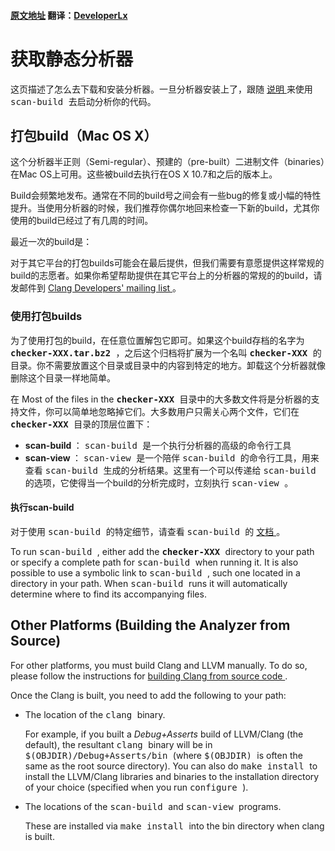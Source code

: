 #### [原文地址](http://clang-analyzer.llvm.org/installation) 翻译：[DeveloperLx](http://weibo.com/DeveloperLx)


<div id="content">
    <h1>
        获取静态分析器
    </h1>
    <p>
        这页描述了怎么去下载和安装分析器。一旦分析器安装上了，跟随
        <a href="http://clang-analyzer.llvm.org/scan-build.html">
            说明
        </a>
        来使用
        <tt>
            scan-build
        </tt>
        去启动分析你的代码。
    </p>
    <h2>
        打包build（Mac OS X）
    </h2>
    <p>
        这个分析器半正则（Semi-regular）、预建的（pre-built）二进制文件（binaries）在Mac OS上可用。这些被build去执行在OS X 10.7和之后的版本上。
    </p>
    <p>
        Build会频繁地发布。通常在不同的build号之间会有一些bug的修复或小幅的特性提升。当使用分析器的时候，我们推荐你偶尔地回来检查一下新的build，尤其你使用的build已经过了有几周的时间。
    </p>
    <p>
        最近一次的build是：
        <!--#include virtual="latest_checker.html.incl"-->
    </p>
    <p>
        对于其它平台的打包builds可能会在最后提供，但我们需要有意愿提供这样常规的build的志愿者。如果你希望帮助提供在其它平台上的分析器的常规的的build，请发邮件到
        <a href="http://lists.llvm.org/mailman/listinfo/cfe-dev">
            Clang Developers' mailing list
        </a>
        。
    </p>
    <h3>
        使用打包builds
    </h3>
    <p>
        为了使用打包的build，在任意位置解包它即可。如果这个build存档的名字为
        <b>
            <tt>
                checker-XXX.tar.bz2
            </tt>
        </b>
        ，之后这个归档将扩展为一个名叫
        <b>
            <tt>
                checker-XXX
            </tt>
        </b>
        的目录。你不需要放置这个目录或目录中的内容到特定的地方。卸载这个分析器就像删除这个目录一样地简单。
    </p>
    <p>
        在
        Most of the files in the
        <b>
            <tt>
                checker-XXX
            </tt>
        </b>
        目录中的大多数文件将是分析器的支持文件，你可以简单地忽略掉它们。大多数用户只需关心两个文件，它们在
        <b>
            <tt>
                checker-XXX
            </tt>
        </b>
        目录的顶层位置下：
    </p>
    <ul>
        <li>
            <b>
                scan-build
            </b>
            ：
            <tt>
                scan-build
            </tt>
            是一个执行分析器的高级的命令行工具
        </li>
        <li>
            <b>
                scan-view
            </b>
            ：
            <tt>
                scan-view
            </tt>
            是一个陪伴
            <tt>
                scan-build
            </tt>
            的命令行工具，用来查看
            <tt>
                scan-build
            </tt>
            生成的分析结果。这里有一个可以传递给
            <tt>
                scan-build
            </tt>
            的选项，它使得当一个build的分析完成时，立刻执行
            <tt>
                scan-view
            </tt>
            。
        </li>
    </ul>
    <h4>
        执行scan-build
    </h4>
    <p>
        对于使用
        <tt>
            scan-build
        </tt>
        的特定细节，请查看
        <tt>
            scan-build
        </tt>
        的
        <a href="http://clang-analyzer.llvm.org/scan-build">
            文档
        </a>
        。
    </p>
    <p>
        To run
        <tt>
            scan-build
        </tt>
        , either add the
        <b>
            <tt>
                checker-XXX
            </tt>
        </b>
        directory to your path or specify a complete path for
        <tt>
            scan-build
        </tt>
        when running it. It is also possible to use a symbolic link to
        <tt>
            scan-build
        </tt>
        , such one located in a directory in your path. When
        <tt>
            scan-build
        </tt>
        runs it will automatically determine where to find its accompanying files.
    </p>
    <h2 id="OtherPlatforms">
        Other Platforms (Building the Analyzer from Source)
    </h2>
    <p>
        For other platforms, you must build Clang and LLVM manually. To do so,
        please follow the instructions for
        <a href="http://clang.llvm.org/get_started.html#build">
            building Clang from source code
        </a>
        .
    </p>
    <p>
    </p>
    <p>
        Once the Clang is built, you need to add the following to your path:
    </p>
    <ul>
        <li>
            The location of the
            <tt>
                clang
            </tt>
            binary.
            <p>
                For example, if you built a
                <em>
                    Debug+Asserts
                </em>
                build of LLVM/Clang (the default), the resultant
                <tt>
                    clang
                </tt>
                binary will be in
                <tt>
                    $(OBJDIR)/Debug+Asserts/bin
                </tt>
                (where
                <tt>
                    $(OBJDIR)
                </tt>
                is often the same as the root source directory). You can also do
                <tt>
                    make install
                </tt>
                to install the LLVM/Clang libraries and binaries to the installation directory
                of your choice (specified when you run
                <tt>
                    configure
                </tt>
                ).
            </p>
        </li>
        <li>
            The locations of the
            <tt>
                scan-build
            </tt>
            and
            <tt>
                scan-view
            </tt>
            programs.
            <p>
                These are installed via
                <tt>
                    make install
                </tt>
                into the bin directory when clang is built.
            </p>
        </li>
    </ul>
</div>
